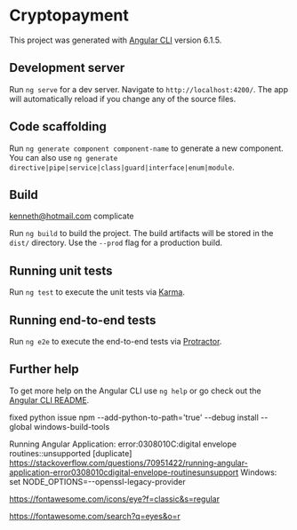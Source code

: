 # Cryptopayment

This project was generated with [Angular CLI](https://github.com/angular/angular-cli) version 6.1.5.

## Development server

Run `ng serve` for a dev server. Navigate to `http://localhost:4200/`. The app will automatically reload if you change any of the source files.

## Code scaffolding

Run `ng generate component component-name` to generate a new component. You can also use `ng generate directive|pipe|service|class|guard|interface|enum|module`.

## Build

kenneth@hotmail.com
complicate

Run `ng build` to build the project. The build artifacts will be stored in the `dist/` directory. Use the `--prod` flag for a production build.

## Running unit tests

Run `ng test` to execute the unit tests via [Karma](https://karma-runner.github.io).

## Running end-to-end tests

Run `ng e2e` to execute the end-to-end tests via [Protractor](http://www.protractortest.org/).

## Further help

To get more help on the Angular CLI use `ng help` or go check out the [Angular CLI README](https://github.com/angular/angular-cli/blob/master/README.md).


fixed python issue
npm --add-python-to-path='true' --debug install --global windows-build-tools

Running Angular Application: error:0308010C:digital envelope routines::unsupported [duplicate]
https://stackoverflow.com/questions/70951422/running-angular-application-error0308010cdigital-envelope-routinesunsupport
Windows: set NODE_OPTIONS=--openssl-legacy-provider


https://fontawesome.com/icons/eye?f=classic&s=regular

https://fontawesome.com/search?q=eyes&o=r
